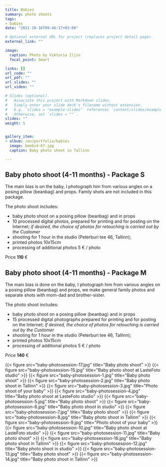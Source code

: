 ```yaml
---
title: Babies
summary: photo shoots
tags:
- babies
date: "2021-10-16T09:46:17+03:00"

# Optional external URL for project (replaces project detail page).
external_link: ""

image:
  caption: Photo by Viktoria Iljin
  focal_point: Smart

links: []
url_code: ""
url_pdf: ""
url_slides: ""
url_video: ""

# Slides (optional).
#   Associate this project with Markdown slides.
#   Simply enter your slide deck's filename without extension.
#   E.g. `slides = "example-slides"` references `content/slides/example-slides.md`.
#   Otherwise, set `slides = ""`.
slides: ""
weight: 5


gallery_item:
- album: /en/portfolio/babies
  image: beebid-67.jpg
  caption: Baby photo shoot in Tallinn

---
```

## Baby photo shoot (4-11 months) - Package S

The main bias is on the baby, I photograph him from various angles on a posing pillow (beanbag) and props. Family shots are not included in this package.

The photo shoot includes:
* baby photo shoot on a posing pillow (beanbag) and in props
* 10 processed digital photos, prepared for printing and for posting on the Internet;
_if desired, the choice of photos for retouching is carried out by the Customer_
* shooting for 1 hour in the studio (Peterburi tee 46, Tallinn);
* printed photos 10x15cm
* processing of additional photos 5 € / photo

Price **110** €


## Baby photo shoot (4-11 months) - Package M

The main bias is done on the baby, I photograph him from various angles on a posing pillow (beanbag) and props, we make general family photos and separate shots with mom-dad and brother-sister.

The photo shoot includes:
* baby photo shoot on a posing pillow (beanbag) and in props
* 15 processed digital photographs prepared for printing and for posting on the Internet;
_if desired, the choice of photos for retouching is carried out by the Customer_
* shooting for 1 hour in the studio (Peterburi tee 46, Tallinn);
* printed photos 10x15cm
* processing of additional photos 5 € / photo

Price **140** €

{{< figure src="baby-photosession-17.jpg" title="Baby photo shoot" >}}
{{< figure src="baby-photosession-15.jpg" title="Baby photo shoot at LasteFoto studio" >}}
{{< figure src="baby-photosession-1.jpg" title="Baby photo shoot" >}}
{{< figure src="baby-photosession-2.jpg" title="Baby photo shoot in Tallinn" >}}
{{< figure src="baby-photosession-3.jpg" title="Photo shoot of your baby" >}}
{{< figure src="baby-photosession-4.jpg" title="Baby photo shoot at LasteFoto studio" >}}
{{< figure src="baby-photosession-5.jpg" title="Baby photo shoot" >}}
{{< figure src="baby-photosession-6.jpg" title="Baby photo shoot in studio" >}}
{{< figure src="baby-photosession-7.jpg" title="Baby photo shoot" >}}
{{< figure src="baby-photosession-8.jpg" title="Baby photo shoot in Tallinn" >}}
{{< figure src="baby-photosession-9.jpg" title="Photo shoot of your baby" >}}
{{< figure src="baby-photosession-10.jpg" title="Baby photo shoot at LasteFoto studio" >}}
{{< figure src="baby-photosession-11.jpg" title="Baby photo shoot" >}}
{{< figure src="baby-photosession-16.jpg" title="Baby photo shoot in Tallinn" >}}
{{< figure src="baby-photosession-12.jpg" title="Baby photo shoot in studio" >}}
{{< figure src="baby-photosession-13.jpg" title="Baby photo shoot" >}}
{{< figure src="baby-photosession-14.jpg" title="Baby photo shoot in Tallinn" >}}